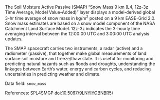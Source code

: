 The Soil Moisture Active Passive (SMAP) “Snow Mass 9 km (L4, 12z-3z Time Average, Model Value-Added)” layer displays a model-derived global 3-hr time average of snow mass in kg/m<sup>2</sup> posted on a 9 km EASE-Grid 2.0. Snow mass estimates are based on a snow model component of the NASA Catchment Land Surface Model. 12z-3z indicates the 3-hourly time averaging interval between the 12:00:00 UTC and 3:00:00 UTC analysis updates.

The SMAP spacecraft carries two instruments, a radar (active) and a radiometer (passive), that together make global measurements of land surface soil moisture and freeze/thaw state. It is useful for monitoring and predicting natural hazards such as floods and droughts, understanding the linkages between Earth’s water, energy and carbon cycles, and reducing uncertainties in predicting weather and climate.

Data field: `snow_mass`

References: SPL4SMGP [doi:10.5067/9LNYIYOBNBR5](https://doi.org/10.5067/9LNYIYOBNBR5))


